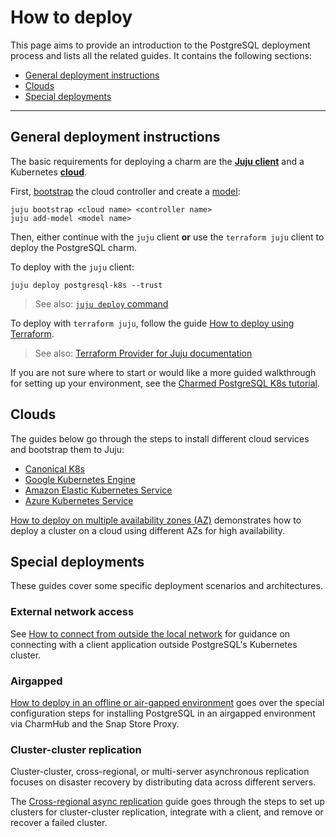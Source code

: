 # How to deploy

This page aims to provide an introduction to the PostgreSQL deployment process and lists all the related guides. It contains the following sections:
* [General deployment instructions](#general-deployment-instructions)
* [Clouds](#clouds)
* [Special deployments](#special-deployments)

---

## General deployment instructions

The basic requirements for deploying a charm are the [**Juju client**](https://juju.is/docs/juju) and a Kubernetes [**cloud**](https://juju.is/docs/juju/cloud).

First, [bootstrap](https://juju.is/docs/juju/juju-bootstrap) the cloud controller and create a [model](https://canonical-juju.readthedocs-hosted.com/en/latest/user/reference/model/): 
```shell
juju bootstrap <cloud name> <controller name>
juju add-model <model name>
```

Then, either continue with the `juju` client **or** use the `terraform juju` client to deploy the PostgreSQL charm.

To deploy with the `juju` client:
```shell
juju deploy postgresql-k8s --trust
```
> See also: [`juju deploy` command](https://canonical-juju.readthedocs-hosted.com/en/latest/user/reference/juju-cli/list-of-juju-cli-commands/deploy/)

To deploy with `terraform juju`, follow the guide [How to deploy using Terraform](/t/).
> See also: [Terraform Provider for Juju documentation](https://canonical-terraform-provider-juju.readthedocs-hosted.com/en/latest/)

If you are not sure where to start or would like a more guided walkthrough for setting up your environment, see the [Charmed PostgreSQL K8s tutorial][Tutorial].

## Clouds

The guides below go through the steps to install different cloud services and bootstrap them to Juju:
* [Canonical K8s]
* [Google Kubernetes Engine]
* [Amazon Elastic Kubernetes Service]
* [Azure Kubernetes Service]

[How to deploy on multiple availability zones (AZ)] demonstrates how to deploy a cluster on a cloud using different AZs for high availability.

## Special deployments

These guides cover some specific deployment scenarios and architectures.

### External network access 

See [How to connect from outside the local network] for guidance on connecting with a client application outside PostgreSQL's Kubernetes cluster. 

### Airgapped
[How to deploy in an offline or air-gapped environment] goes over the special configuration steps for installing PostgreSQL in an airgapped environment via CharmHub and the Snap Store Proxy.

### Cluster-cluster replication
Cluster-cluster, cross-regional, or multi-server asynchronous replication focuses on disaster recovery by distributing data across different servers. 

The [Cross-regional async replication] guide goes through the steps to set up clusters for cluster-cluster replication, integrate with a client, and remove or recover a failed cluster.

[Tutorial]: /t/9296

[How to deploy using Terraform]: /t/14924

[Canonical K8s]: /t/15937
[Google Kubernetes Engine]: /t/11237
[Amazon Elastic Kubernetes Service]: /t/12106
[Azure Kubernetes Service]: /t/14307

[How to deploy on multiple availability zones (AZ)]: /t/15678


[How to enable TLS]: /t/9593
[How to connect from outside the local network]: /t/15701

[How to deploy in an offline or air-gapped environment]: /t/15691
[Cross-regional async replication]: /t/15413